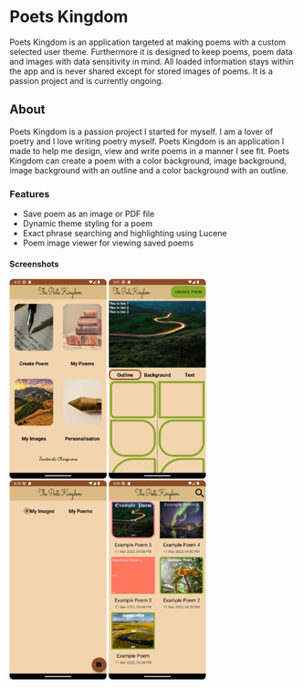 # Poets Kingdom

Poets Kingdom is an application targeted at making poems with a custom selected user theme. 
Furthermore it is designed to keep poems, poem data and images with data sensitivity in mind.
All loaded information stays within the app and is never shared except for stored images of poems. It is a passion project and is currently ongoing.

## About

Poets Kingdom is a passion project I started for myself. I am a lover of poetry and I love writing poetry myself. Poets Kingdom is an application I made to help me design, view and write poems in a manner I see fit. Poets Kingdom can create a poem with a color background, image background, image background with an outline and a color background with an outline.

### Features
- Save poem as an image or PDF file
- Dynamic theme styling for a poem
- Exact phrase searching and highlighting using Lucene
- Poem image viewer for viewing saved poems

#### Screenshots

<img src="app/Application Screenshots/Home Screen.png" width="170"> <img src="app/Application Screenshots/Create Poem.png" width="170">
<img src="app/Application Screenshots/My Images.png" width="170"> <img src="app/Application Screenshots/My Poems.png" width="170">
